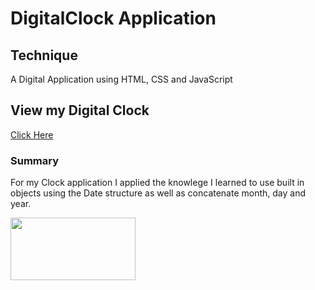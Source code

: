 # DigitalClock Application

## Technique
A Digital Application using HTML, CSS and JavaScript

## View my Digital Clock
[Click Here](https://graceec.github.io/DigitalClock/)


### Summary
For my Clock application I applied the knowlege I learned to use built in objects using the Date structure as well as concatenate month, day and year. 

<img src ="language.png" width="200" height="100">
